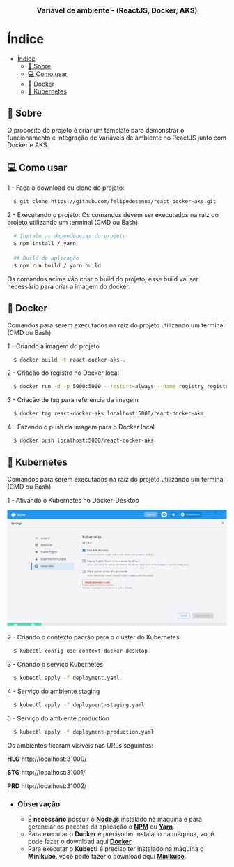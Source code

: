 <h3 align="center">
  Variável de ambiente - (ReactJS, Docker, AKS)
</h3>

# Índice

- [Índice](#índice)
  - [:memo: Sobre](#memo-sobre)
  - [:computer: Como usar](#computer-como-usar)
  - [:whale: Docker](#whale-docker)
  - [:ferris_wheel: Kubernetes](#kubernetes)

<a id="sobre"></a>

## :memo: Sobre

O propósito do projeto é criar um template para demonstrar o funcionamento e integração de variáveis de ambiente no ReactJS junto com Docker e AKS.

<a id="como-usar"></a>

## :computer: Como usar

1 - Faça o download ou clone do projeto:

```sh
  $ git clone https://github.com/felipedesenna/react-docker-aks.git
```

2 - Executando o projeto:
Os comandos devem ser executados na raiz do projeto utilizando um terminal (CMD ou Bash)

```sh
  # Instale as dependências do projeto
  $ npm install / yarn

  ## Build da aplicação
  $ npm run build / yarn build
```

Os comandos acima vão criar o build do projeto, esse build vai ser necessário para criar a imagem do docker.

<a id="docker"></a>

## :whale: Docker

Comandos para serem executados na raiz do projeto utilizando um terminal (CMD ou Bash)

1 - Criando a imagem do projeto

```sh
  $ docker build -t react-docker-aks .
```

2 - Criação do registro no Docker local

```sh
  $ docker run -d -p 5000:5000 --restart=always --name registry registry:2
```

3 - Criação de tag para referencia da imagem

```sh
  $ docker tag react-docker-aks localhost:5000/react-docker-aks
```

4 - Fazendo o push da imagem para o Docker local

```sh
  $ docker push localhost:5000/react-docker-aks
```

<a id="kubernetes"></a>

## :ferris_wheel: Kubernetes

Comandos para serem executados na raiz do projeto utilizando um terminal (CMD ou Bash)

1 - Ativando o Kubernetes no Docker-Desktop

<img alt="Ativando o Kubernetes no Docker-Desktop" src="src/img/kubernetes-docker-desktop.png" width="830px" />

2 - Criando o contexto padrão para o cluster do Kubernetes

```sh
  $ kubectl config use-context docker-desktop
```

3 - Criando o serviço Kubernetes

```sh
  $ kubectl apply -f deployment.yaml
```

4 - Serviço do ambiente staging

```sh
  $ kubectl apply -f deployment-staging.yaml
```

5 - Serviço do ambiente production

```sh
  $ kubectl apply -f deployment-production.yaml
```

Os ambientes ficaram visíveis nas URLs seguintes:

**HLG**
http://localhost:31000/

**STG**
http://localhost:31001/

**PRD**
http://localhost:31002/

- ### **Observação**

  - É **necessário** possuir o **[Node.js](https://nodejs.org/en/download/)** instalado na máquina e para gerenciar os pacotes da aplicação o **[NPM](https://www.npmjs.com/get-npm)** ou **[Yarn](https://yarnpkg.com/getting-started/install)**.
  - Para executar o **Docker** é preciso ter instalado na máquina, você pode fazer o download aqui **[Docker](https://docs.docker.com/docker-for-windows/install/)**.
  - Para executar o **Kubectl** é preciso ter instalado na máquina o **Minikube**, você pode fazer o download aqui **[Minikube](https://minikube.sigs.k8s.io/docs/start/)**.
